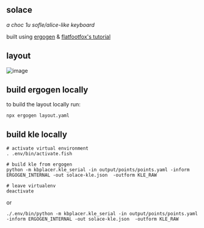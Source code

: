 solace
---

*a choc 1u sofle/alice-like keyboard*

built using [ergogen](https://ergogen.ceoloide.com/) & [flatfootfox's tutorial](https://flatfootfox.com/ergogen-introduction)

## layout

![image](https://github.com/user-attachments/assets/0b288664-10b8-42ef-b2cd-85d69c58e383)

## build ergogen locally

to build the layout locally run:

```shell
npx ergogen layout.yaml
```

## build kle locally

```shell
# activate virtual environment
. .env/bin/activate.fish

# build kle from ergogen
python -m kbplacer.kle_serial -in output/points/points.yaml -inform ERGOGEN_INTERNAL -out solace-kle.json  -outform KLE_RAW

# leave virtualenv
deactivate
```

or

```shell
./.env/bin/python -m kbplacer.kle_serial -in output/points/points.yaml -inform ERGOGEN_INTERNAL -out solace-kle.json  -outform KLE_RAW
```